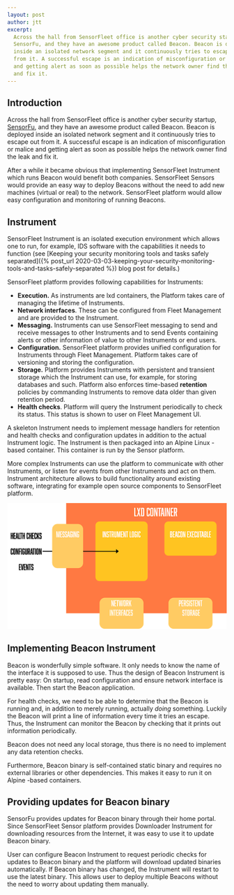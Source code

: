 ```yaml
---
layout: post
author: jtt
excerpt:
  Across the hall from SensorFleet office is another cyber security startup,
  SensorFu, and they have an awesome product called Beacon. Beacon is deployed
  inside an isolated network segment and it continuously tries to escape out
  from it. A successful escape is an indication of misconfiguration or malice
  and getting alert as soon as possible helps the network owner find the leak
  and fix it.
---
```


## Introduction

Across the hall from SensorFleet office is another cyber security startup,
[SensorFu](https://www.sensorfu.com/), and they have an awesome product called
Beacon. Beacon is deployed inside an isolated network segment and it
continuously tries to escape out from it. A successful escape is an indication
of misconfiguration or malice and getting alert as soon as possible helps the
network owner find the leak and fix it.

After a while it became obvious that implementing SensorFleet Instrument which
runs Beacon would benefit both companies. SensorFleet Sensors would provide an
easy way to deploy Beacons without the need to add new machines (virtual or
real) to the network. SensorFleet platform would allow easy configuration and
monitoring of running Beacons.

## Instrument

SensorFleet Instrument is an isolated execution environment which allows one to
run, for example, IDS software with the capabilities it needs to function (see
[Keeping your security monitoring tools and tasks safely
separated]({% post_url 2020-03-03-keeping-your-security-monitoring-tools-and-tasks-safely-separated %})
blog post for details.)

SensorFleet platform provides following capabilities for Instruments:

- **Execution.** As instruments are lxd containers, the Platform takes care of
  managing the lifetime of Instruments.
- **Network interfaces**. These can be configured from Fleet Management and are
  provided to the Instrument.
- **Messaging.** Instruments can use SensorFleet messaging to send and receive
  messages to other Instruments and to send Events containing alerts or other
  information of value to other Instruments or end users.
- **Configuration.** SensorFleet platform provides unified configuration for
  Instruments through Fleet Management. Platform takes care of versioning and
  storing the configuration.
- **Storage.** Platform provides Instruments with persistent and transient
  storage which the Instrument can use, for example, for storing databases and
  such. Platform also enforces time-based **retention** policies by commanding
  Instruments to remove data older than given retention period.
- **Health checks**. Platform will query the Instrument periodically to check
  its status. This status is shown to user on Fleet Management UI.

A skeleton Instrument needs to implement message handlers for retention and
health checks and configuration updates in addition to the actual Instrument
logic. The Instrument is then packaged into an Alpine Linux -based container.
This container is run by the Sensor platform.

More complex Instruments can use the platform to communicate with other
Instruments, or listen for events from other Instruments and act on them.
Instrument architecture allows to build functionality around existing software,
integrating for example open source components to SensorFleet platform.

![Instrument architecture](/img/posts/instrument-architecture.png)

## Implementing Beacon Instrument

Beacon is wonderfully simple software. It only needs to know the name of the
interface it is supposed to use. Thus the design of Beacon Instrument is pretty
easy: On startup, read configuration and ensure network interface is available.
Then start the Beacon application.

For health checks, we need to be able to determine that the Beacon is running
and, in addition to merely running, actually _doing_ something. Luckily the
Beacon will print a line of information every time it tries an escape. Thus, the
Instrument can monitor the Beacon by checking that it prints out information
periodically.

Beacon does not need any local storage, thus there is no need to implement any
data retention checks.

Furthermore, Beacon binary is self-contained static binary and requires no
external libraries or other dependencies. This makes it easy to run it on Alpine
-based containers.

## Providing updates for Beacon binary

SensorFu provides updates for Beacon binary through their home portal. Since
SensorFleet Sensor platform provides Downloader Instrument for downloading
resources from the Internet, it was easy to use it to update Beacon binary.

User can configure Beacon Instrument to request periodic checks for updates to
Beacon binary and the platform will download updated binaries automatically. If
Beacon binary has changed, the Instrument will restart to use the latest binary.
This allows user to deploy multiple Beacons without the need to worry about
updating them manually.
